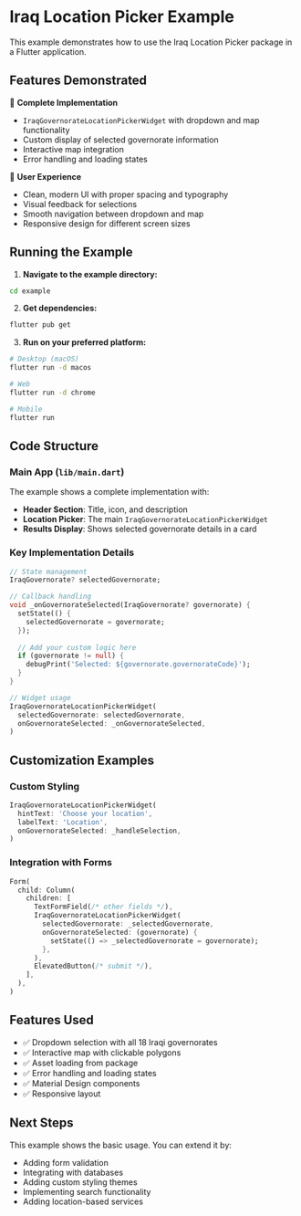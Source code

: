 # Iraq Location Picker Example

This example demonstrates how to use the Iraq Location Picker package in a Flutter application.

## Features Demonstrated

🎯 **Complete Implementation**
- `IraqGovernorateLocationPickerWidget` with dropdown and map functionality
- Custom display of selected governorate information
- Interactive map integration
- Error handling and loading states

📱 **User Experience**
- Clean, modern UI with proper spacing and typography
- Visual feedback for selections
- Smooth navigation between dropdown and map
- Responsive design for different screen sizes

## Running the Example

1. **Navigate to the example directory:**
```bash
cd example
```

2. **Get dependencies:**
```bash
flutter pub get
```

3. **Run on your preferred platform:**
```bash
# Desktop (macOS)
flutter run -d macos

# Web
flutter run -d chrome

# Mobile
flutter run
```

## Code Structure

### Main App (`lib/main.dart`)

The example shows a complete implementation with:

- **Header Section**: Title, icon, and description
- **Location Picker**: The main `IraqGovernorateLocationPickerWidget`
- **Results Display**: Shows selected governorate details in a card

### Key Implementation Details

```dart
// State management
IraqGovernorate? selectedGovernorate;

// Callback handling
void _onGovernorateSelected(IraqGovernorate? governorate) {
  setState(() {
    selectedGovernorate = governorate;
  });
  
  // Add your custom logic here
  if (governorate != null) {
    debugPrint('Selected: ${governorate.governorateCode}');
  }
}

// Widget usage
IraqGovernorateLocationPickerWidget(
  selectedGovernorate: selectedGovernorate,
  onGovernorateSelected: _onGovernorateSelected,
)
```

## Customization Examples

### Custom Styling

```dart
IraqGovernorateLocationPickerWidget(
  hintText: 'Choose your location',
  labelText: 'Location',
  onGovernorateSelected: _handleSelection,
)
```

### Integration with Forms

```dart
Form(
  child: Column(
    children: [
      TextFormField(/* other fields */),
      IraqGovernorateLocationPickerWidget(
        selectedGovernorate: _selectedGovernorate,
        onGovernorateSelected: (governorate) {
          setState(() => _selectedGovernorate = governorate);
        },
      ),
      ElevatedButton(/* submit */),
    ],
  ),
)
```

## Features Used

- ✅ Dropdown selection with all 18 Iraqi governorates
- ✅ Interactive map with clickable polygons
- ✅ Asset loading from package
- ✅ Error handling and loading states
- ✅ Material Design components
- ✅ Responsive layout

## Next Steps

This example shows the basic usage. You can extend it by:

- Adding form validation
- Integrating with databases
- Adding custom styling themes
- Implementing search functionality
- Adding location-based services
